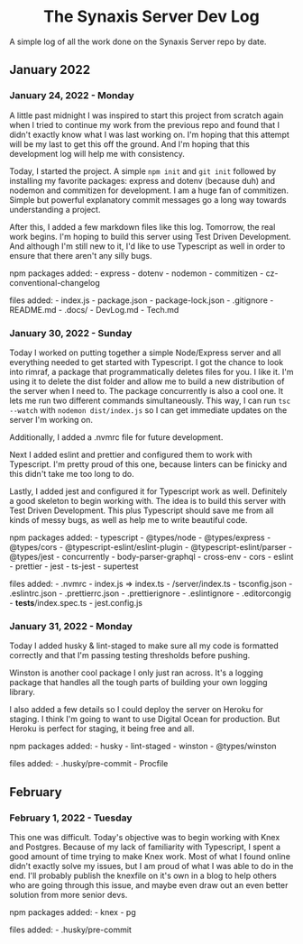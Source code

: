 <h1 align="center">The Synaxis Server Dev Log</h1>

A simple log of all the work done on the Synaxis Server repo by date.

## January 2022

### January 24, 2022 - Monday

A little past midnight I was inspired to start this project from scratch again when I tried to continue my work from the previous repo and found that I didn't exactly know what I was last working on.
I'm hoping that this attempt will be my last to get this off the ground.
And I'm hoping that this development log will help me with consistency.

Today, I started the project.
A simple `npm init` and `git init` followed by installing my favorite packages: express and dotenv (because duh) and nodemon and commitizen for development.
I am a huge fan of commitizen.
Simple but powerful explanatory commit messages go a long way towards understanding a project.

After this, I added a few markdown files like this log.
Tomorrow, the real work begins.
I'm hoping to build this server using Test Driven Development.
And although I'm still new to it, I'd like to use Typescript as well in order to ensure that there aren't any silly bugs.

npm packages added:
    - express
    - dotenv
    - nodemon
    - commitizen
    - cz-conventional-changelog

files added:
    - index.js
    - package.json
    - package-lock.json
    - .gitignore
    - README.md
    - .docs/
        - DevLog.md
        - Tech.md

### January 30, 2022 - Sunday

Today I worked on putting together a simple Node/Express server and all everything needed to get started with Typescript.
I got the chance to look into rimraf, a package that programmatically deletes files for you.
I like it.
I'm using it to delete the dist folder and allow me to build a new distribution of the server when I need to.
The package concurrently is also a cool one.
It lets me run two different commands simultaneously.
This way, I can run `tsc --watch` with `nodemon dist/index.js` so I can get immediate updates on the server I'm working on.

Additionally, I added a .nvmrc file for future development.

Next I added eslint and prettier and configured them to work with Typescript.
I'm pretty proud of this one, because linters can be finicky and this didn't take me too long to do.

Lastly, I added jest and configured it for Typescript work as well.
Definitely a good skeleton to begin working with.
The idea is to build this server with Test Driven Development.
This plus Typescript should save me from all kinds of messy bugs, as well as help me to write beautiful code.

npm packages added:
    - typescript
    - @types/node
    - @types/express
    - @types/cors
    - @typescript-eslint/eslint-plugin
    - @typescript-eslint/parser
    - @types/jest
    - concurrently
    - body-parser-graphql
    - cross-env
    - cors
    - eslint
    - prettier
    - jest
    - ts-jest
    - supertest

files added:
    - .nvmrc
    - index.js => index.ts
    - /server/index.ts
    - tsconfig.json
    - .eslintrc.json
    - .prettierrc.json
    - .prettierignore
    - .eslintignore
    - .editorcongig
    - __tests__/index.spec.ts
    - jest.config.js

### January 31, 2022 - Monday

Today I added husky & lint-staged to make sure all my code is formatted correctly and that I'm passing testing thresholds before pushing.

Winston is another cool package I only just ran across.
It's a logging package that handles all the tough parts of building your own logging library.

I also added a few details so I could deploy the server on Heroku for staging.
I think I'm going to want to use Digital Ocean for production.
But Heroku is perfect for staging, it being free and all.

npm packages added:
    - husky
    - lint-staged
    - winston
    - @types/winston

files added:
    - .husky/pre-commit
    - Procfile

## February

### February 1, 2022 - Tuesday

This one was difficult.
Today's objective was to begin working with Knex and Postgres.
Because of my lack of familiarity with Typescript, I spent a good amount of time trying to make Knex work.
Most of what I found online didn't exactly solve my issues, but I am proud of what I was able to do in the end.
I'll probably publish the knexfile on it's own in a blog to help others who are going through this issue, and maybe even draw out an even better solution from more senior devs.

npm packages added:
    - knex
    - pg

files added:
    - .husky/pre-commit
